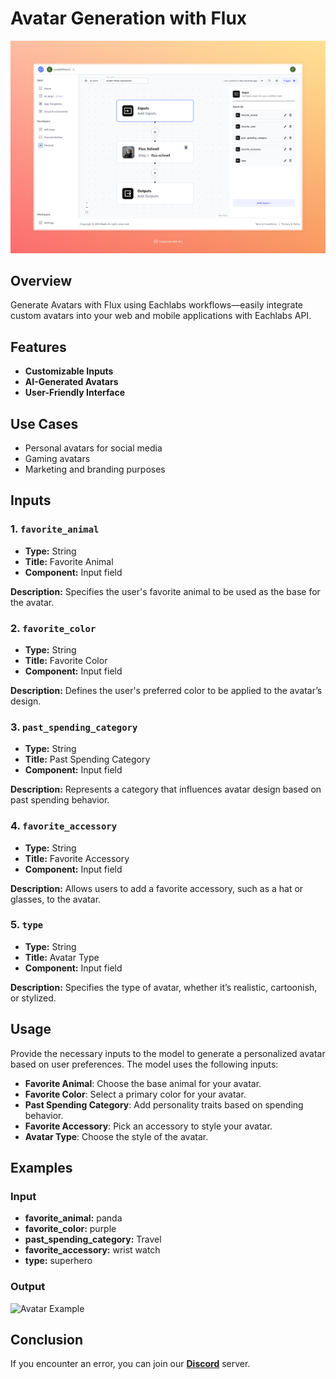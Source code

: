 # Avatar Generation with Flux

<img src="images/avatar-photo-generation-full.jpeg" alt="Avatar Generation with Flux"/>


## Overview
Generate Avatars with Flux using Eachlabs workflows—easily integrate custom avatars into your web and mobile applications with Eachlabs API.


## Features
- **Customizable Inputs**
- **AI-Generated Avatars**
- **User-Friendly Interface**

## Use Cases
- Personal avatars for social media
- Gaming avatars
- Marketing and branding purposes

## Inputs

### 1. `favorite_animal`
- **Type:** String
- **Title:** Favorite Animal
- **Component:** Input field

**Description:** Specifies the user's favorite animal to be used as the base for the avatar.

### 2. `favorite_color`
- **Type:** String
- **Title:** Favorite Color
- **Component:** Input field

**Description:** Defines the user's preferred color to be applied to the avatar’s design.

### 3. `past_spending_category`
- **Type:** String
- **Title:** Past Spending Category
- **Component:** Input field

**Description:** Represents a category that influences avatar design based on past spending behavior.

### 4. `favorite_accessory`
- **Type:** String
- **Title:** Favorite Accessory
- **Component:** Input field

**Description:** Allows users to add a favorite accessory, such as a hat or glasses, to the avatar.

### 5. `type`
- **Type:** String
- **Title:** Avatar Type
- **Component:** Input field

**Description:** Specifies the type of avatar, whether it’s realistic, cartoonish, or stylized.

## Usage

Provide the necessary inputs to the model to generate a personalized avatar based on user preferences. The model uses the following inputs:

- **Favorite Animal**: Choose the base animal for your avatar.
- **Favorite Color**: Select a primary color for your avatar.
- **Past Spending Category**: Add personality traits based on spending behavior.
- **Favorite Accessory**: Pick an accessory to style your avatar.
- **Avatar Type**: Choose the style of the avatar.

## Examples

### Input
- **favorite_animal:** panda
- **favorite_color:** purple
- **past_spending_category:** Travel
- **favorite_accessory:** wrist watch
- **type:** superhero

### Output
<img src="https://storage.googleapis.com/magicpoint/github-outputs/avatar-gthub-output.webp" alt="Avatar Example" width="300">

## Conclusion

If you encounter an error, you can join our <b><a href="https://discord.com/invite/yzZD4ZxBPt" target="_blank">Discord</a></b> server.